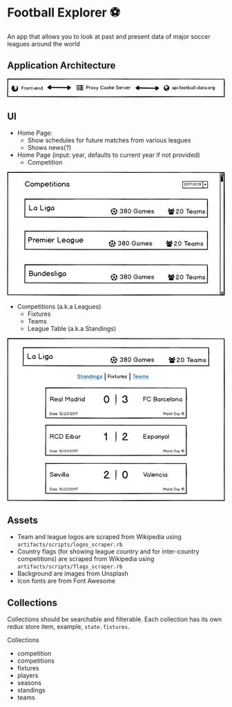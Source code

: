 # Football Explorer ⚽️

An app that allows you to look at past and present data of major soccer leagues around the world

## Application Architecture

![](artifacts/mockups/Architecture.png)

## UI
* Home Page:
  * Show schedules for future matches from various leagues
  * Shows news(?)
* Home Page (input: year, defaults to current year if not provided)
  * Competition

![](artifacts/mockups/Home_Page.png)

* Competitions (a.k.a Leagues)
  * Fixtures
  * Teams
  * League Table (a.k.a Standings)
  
![](artifacts/mockups/Competition_Fixtures.png)

## Assets
* Team and league logos are scraped from Wikipedia using `artifacts/scripts/logos_scraper.rb`
* Country flags (for showing league country and for inter-country competitions) are scraped from Wikipedia using `artifacts/scripts/flags_scraper.rb`
* Background are images from Unsplash
* Icon fonts are from Font Awesome


## Collections
Collections should be searchable and filterable. Each collection has its own
redux store item, example, `state.fixtures`.

Collections
  * competition
  * competitions
  * fixtures
  * players
  * seasons
  * standings
  * teams
